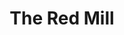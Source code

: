 ---
title: The Red Mill
year: 1972
opening_date: 1972-03-10
closing_date: 1972-03-25
layout: productions
image:
image_caption:
image_credit:
playbill:
category:
Theatre: Theatre Jacksonville
Venue: Little Theatre
cast:
  "'Con' Kidder": Jay Smith
  "'Kid' Kidder": Jess Barnett
  Jan Van Borkem: Coleman Hawk
  Capt. Hendrik Van Damm: Seth Wright
  Franz: Carlos Castanon
  Willem: Charles Grass
  Governor of Zeeland: Paul Galloway
  Joshua Pennyfeather: Walter Hyams
  Gretchen: Susan Sexton
  Juliana: Roberta Merrill
  Tina: June Cope
  Madame de la Fleur: Elise Hallowes
  Daughter: 
    - Carmen Chronister 
    - Debbie Geiger
    - Carol Stovall
  Dutch Boy: 
    - Fred Davis
    - Richard Dickson
    - Jon Kramerick
    - William Merwin
    - Philip Scott-Smith
    - Chuck Woodworth
    - Charles Woys
  Dutch Girl: 
    - Peggy Cone
    - Shirley Cooke
    - Harriet McPherson
    - Lenoir Nobles
    - Barbara Stillson
    - Vivienne Winemiller
    - Tudi Woodworth
  Moonbeam Dancer: 
    - Mary Catherine Haut
    - Billye Kay Kersey
    - Lisa Permenter
    - Harriet Webb
crew:
  Director: Robert Knowles
  Scene Design: Hal Henderson
  Musical Director: Rosalind McCall
  Moonbeam Ballet: Dulce Anaya
  Assistant to Director: Sara Jo Weir
  Stage Manager: Terry McIntire
  Lighting: 
    - Doug Thomas
    - Ken Moody
    - Marcia Patch
  Properties: 
    - Katie Raven
    - Roberta Quattlebaum
    - Anne Bagshaw
  Set Construction: 
    - Anne Bagshaw
    - Elliot Baker
    - Sandy Clark
    - Bert Covert
    - Bronnie Darsey
    - bob Lenten
    - Ken Moody
    - Marcia Patch
    - Roberta Quattlebaum
    - Aaron Rosenberg
    - Dale Stillson
    - Ruth Westlund
    - Paul Whitfield
  Costume Designer: Robert Knowles
  Costumes: 
    - Robert Knowles
    - Gert Berman
    - Mary Coyle
    - Mary Thomas
  Make-up: Marshall Grauer
  Cast Notes: Doug Thomas
  Publicity: Diane Somerville
  Box Office: 
    - Ann Dubow
    - Gert Berman
    - Esta Rosenson
    - Betty Hodge
external_links:
---